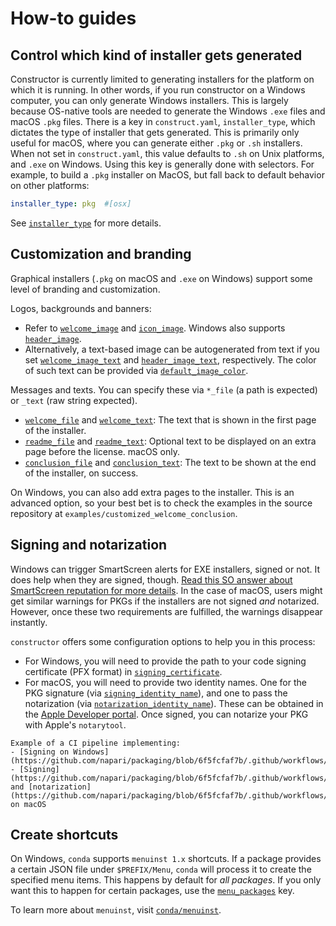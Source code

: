 # How-to guides

## Control which kind of installer gets generated

Constructor is currently limited to generating installers for the platform on
which it is running. In other words, if you run constructor on a Windows
computer, you can only generate Windows installers. This is largely because
OS-native tools are needed to generate the Windows `.exe` files and macOS `.pkg`
files. There is a key in `construct.yaml`, `installer_type`, which dictates
the type of installer that gets generated. This is primarily only useful for
macOS, where you can generate either `.pkg` or `.sh` installers. When not set in
`construct.yaml`, this value defaults to `.sh` on Unix platforms, and `.exe` on
Windows. Using this key is generally done with selectors.  For example, to
build a `.pkg` installer on MacOS, but fall back to default behavior on other
platforms:

```yaml
installer_type: pkg  #[osx]
```

See [`installer_type`](construct-yaml.md#installer_type) for more details.


## Customization and branding

Graphical installers (`.pkg` on macOS and `.exe` on Windows) support some level of branding and customization.

Logos, backgrounds and banners:
- Refer to [`welcome_image`](construct-yaml.md#welcome_image) and [`icon_image`](construct-yaml.md#icon_image). Windows also supports [`header_image`](construct-yaml.md#header_image).
- Alternatively, a text-based image can be autogenerated from text if you set [`welcome_image_text`](construct-yaml.md#welcome_image_text)  and [`header_image_text`](construct-yaml.md#header_image_text), respectively. The color of such text can be provided via [`default_image_color`](construct-yaml.md#default_image_color).

Messages and texts. You can specify these via `*_file` (a path is expected) or `_text` (raw string expected).
- [`welcome_file`](construct-yaml.md#welcome_file) and [`welcome_text`](construct-yaml.md#welcome_text): The text that is shown in the first page of the installer.
- [`readme_file`](construct-yaml.md#readme_file) and [`readme_text`](construct-yaml.md#readme_text): Optional text to be displayed on an extra page before the license. macOS only.
- [`conclusion_file`](construct-yaml.md#conclusion_file) and [`conclusion_text`](construct-yaml.md#conclusion_text): The text to be shown at the end of the installer, on success.

On Windows, you can also add extra pages to the installer. This is an advanced option, so your best bet is to check the examples in the source repository at `examples/customized_welcome_conclusion`.

## Signing and notarization

Windows can trigger SmartScreen alerts for EXE installers, signed or not. It does help when they are signed, though. [Read this SO answer about SmartScreen reputation for more details](https://stackoverflow.com/questions/48946680/how-to-avoid-the-windows-defender-smartscreen-prevented-an-unrecognized-app-fro/66582477#66582477).
In the case of macOS, users might get similar warnings for PKGs if the installers are not signed _and_ notarized. However, once these two requirements are fulfilled, the warnings disappear instantly.

`constructor` offers some configuration options to help you in this process:

- For Windows, you will need to provide the path to your code signing certificate (PFX format) in [`signing_certificate`](construct-yaml.md#signing_certificate).
- For macOS, you will need to provide two identity names. One for the PKG signature (via [`signing_identity_name`](construct-yaml.md#signing_identity_name)), and one to pass the notarization (via [`notarization_identity_name`](construct-yaml.md#notarization_identity_name)). These can be obtained in the [Apple Developer portal](https://developer.apple.com/account/).
Once signed, you can notarize your PKG with Apple's `notarytool`.

```{seealso}
Example of a CI pipeline implementing:
- [Signing on Windows](https://github.com/napari/packaging/blob/6f5fcfaf7b/.github/workflows/make_bundle_conda.yml#L349)
- [Signing](https://github.com/napari/packaging/blob/6f5fcfaf7b/.github/workflows/make_bundle_conda.yml#L390) and [notarization](https://github.com/napari/packaging/blob/6f5fcfaf7b/.github/workflows/make_bundle_conda.yml#L459) on macOS
```

## Create shortcuts

On Windows, `conda` supports `menuinst 1.x` shortcuts. If a package provides a certain JSON file
under `$PREFIX/Menu`, `conda` will process it to create the specified menu items.
This happens by default for _all packages_. If you only want this to happen for certain packages,
use the [`menu_packages`](construct-yaml.md#menu_packages) key.

To learn more about `menuinst`, visit [`conda/menuinst`](https://github.com/conda/menuinst).
